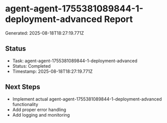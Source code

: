 # agent-agent-1755381089844-1-deployment-advanced Report

Generated: 2025-08-18T18:27:19.771Z

## Status
- Task: agent-agent-1755381089844-1-deployment-advanced
- Status: Completed
- Timestamp: 2025-08-18T18:27:19.771Z

## Next Steps
- Implement actual agent-agent-1755381089844-1-deployment-advanced functionality
- Add proper error handling
- Add logging and monitoring
